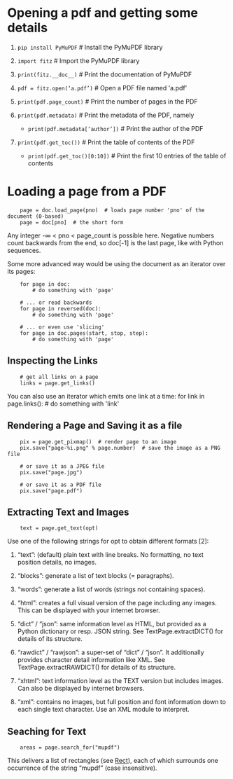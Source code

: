 # Opening a pdf and getting some details

1. `pip install PyMuPDF` # Install the PyMuPDF library

2. `import fitz` # Import the PyMuPDF library

3. `print(fitz.__doc__)` # Print the documentation of PyMuPDF

4. `pdf = fitz.open(‘a.pdf’)` # Open a PDF file named 'a.pdf'

5. `print(pdf.page_count)` # Print the number of pages in the PDF

6. `print(pdf.metadata)` # Print the metadata of the PDF, namely 
    * `print(pdf.metadata[‘author’])` # Print the author of the PDF

7. `print(pdf.get_toc())` # Print the table of contents of the PDF
    * `print(pdf.get_toc()[0:10])` # Print the first 10 entries of the table of contents


# Loading a page from a PDF

        page = doc.load_page(pno)  # loads page number 'pno' of the document (0-based)
        page = doc[pno]  # the short form

Any integer -∞ < pno < page_count is possible here. Negative numbers count backwards from the end, so doc[-1] is the last page, like with Python sequences.

Some more advanced way would be using the document as an iterator over its pages:

        for page in doc:
            # do something with 'page'

        # ... or read backwards
        for page in reversed(doc):
            # do something with 'page'

        # ... or even use 'slicing'
        for page in doc.pages(start, stop, step):
            # do something with 'page'

## Inspecting the Links

        # get all links on a page
        links = page.get_links()

You can also use an iterator which emits one link at a time:
        for link in page.links():
            # do something with 'link'

## Rendering a Page and Saving it as a file

        pix = page.get_pixmap()  # render page to an image
        pix.save("page-%i.png" % page.number)  # save the image as a PNG file

        # or save it as a JPEG file
        pix.save("page.jpg")

        # or save it as a PDF file
        pix.save("page.pdf")

## Extracting Text and Images

        text = page.get_text(opt)

Use one of the following strings for opt to obtain different formats [2]:

1. “text”: (default) plain text with line breaks. No formatting, no text position details, no images.

2. “blocks”: generate a list of text blocks (= paragraphs).

3. “words”: generate a list of words (strings not containing spaces).

4. “html”: creates a full visual version of the page including any images. This can be displayed with your internet browser.

5. “dict” / “json”: same information level as HTML, but provided as a Python dictionary or resp. JSON string. See TextPage.extractDICT() for details of its structure.

6. “rawdict” / “rawjson”: a super-set of “dict” / “json”. It additionally provides character detail information like XML. See TextPage.extractRAWDICT() for details of its structure.

7. “xhtml”: text information level as the TEXT version but includes images. Can also be displayed by internet browsers.

8. “xml”: contains no images, but full position and font information down to each single text character. Use an XML module to interpret.

## Seaching for Text

        areas = page.search_for("mupdf")

This delivers a list of rectangles (see [Rect](https://pymupdf.readthedocs.io/en/latest/rect.html#rect)), each of which surrounds one occurrence of the string “mupdf” (case insensitive).

